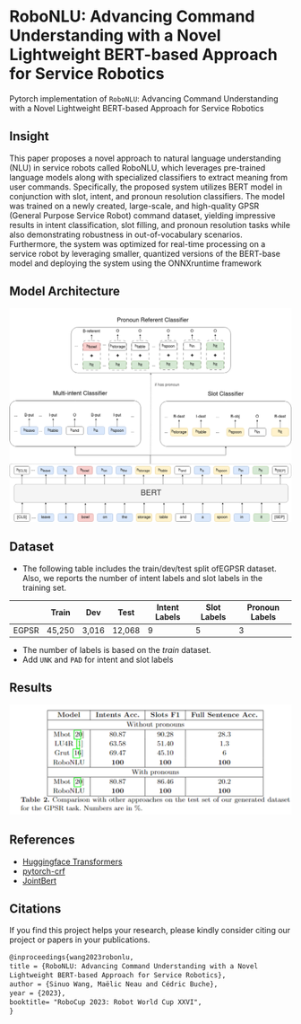# RoboNLU: Advancing Command Understanding with a Novel Lightweight BERT-based Approach for Service Robotics

Pytorch implementation of `RoboNLU`: Advancing Command Understanding with a Novel Lightweight BERT-based Approach for Service Robotics


## Insight
This paper proposes a novel approach to natural language understanding (NLU) in service robots called RoboNLU, which leverages pre-trained language models along with specialized classifiers to extract meaning from user commands. Specifically, the proposed system utilizes BERT model in conjunction with slot, intent, and pronoun resolution classifiers.
The model was trained on a newly created, large-scale, and high-quality GPSR (General Purpose Service Robot) command dataset, yielding impressive results in intent classification, slot filling, and pronoun resolution tasks while also demonstrating robustness in out-of-vocabulary scenarios. Furthermore, the system was optimized for real-time processing on a service robot by leveraging smaller, quantized versions of the BERT-base model and deploying the system using the ONNXruntime framework


## Model Architecture
<p float="left" align="center">
    <img width="800" src='./imgs/model.png' />  
</p>




## Dataset
- The following table includes the train/dev/test split ofEGPSR dataset. Also, we reports the number of intent labels and slot labels in the training set.

|       | Train  | Dev | Test | Intent Labels | Slot Labels |Pronoun Labels |
| ----- | ------ | --- | ---- | ------------- | ----------- |----------- |
| EGPSR  | 45,250  | 3,016 | 12,068| 9        | 5           |   3       |

- The number of labels is based on the _train_ dataset.
- Add `UNK` and `PAD` for intent and slot labels 



## Results
<p float="left" align="center">
    <img width="800" src="./imgs/result.png" />  
</p>





## References

- [Huggingface Transformers](https://github.com/huggingface/transformers)
- [pytorch-crf](https://github.com/kmkurn/pytorch-crf)
- [JointBert](https://github.com/monologg/JointBERT)

## Citations

If you find this project helps your research, please kindly consider citing our project or papers in your publications.

```
@inproceedings{wang2023robonlu,
title = {RoboNLU: Advancing Command Understanding with a Novel Lightweight BERT-based Approach for Service Robotics},
author = {Sinuo Wang, Maëlic Neau and Cédric Buche},
year = {2023},
booktitle= "RoboCup 2023: Robot World Cup XXVI",
}

```

